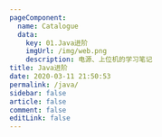```yaml
---
pageComponent: 
  name: Catalogue
  data: 
    key: 01.Java进阶
    imgUrl: /img/web.png
    description: 电源、上位机的学习笔记
title: Java进阶
date: 2020-03-11 21:50:53
permalink: /java/
sidebar: false
article: false
comment: false
editLink: false
---
```


